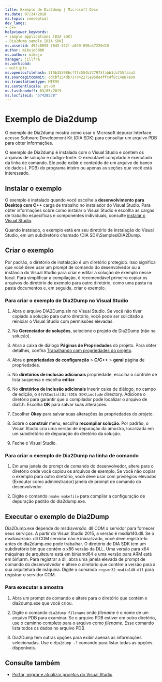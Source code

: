 ```yaml
---
title: Exemplo de Dia2dump | Microsoft Docs
ms.date: 07/24/2018
ms.topic: conceptual
dev_langs:
- C++
helpviewer_keywords:
- sample applications [DIA SDK]
- Dia2dump sample [DIA SDK]
ms.assetid: 492c0893-7043-452f-a020-890a47230d20
author: mikejo5000
ms.author: mikejo
manager: jillfra
ms.workload:
- multiple
ms.openlocfilehash: 3f5b353986cf77c554b277975fabb1cb755faba3
ms.sourcegitcommit: cdcbf254db737d42275e95de4ffc4f8c14e87e00
ms.translationtype: MTE95
ms.contentlocale: pt-BR
ms.lasthandoff: 03/05/2019
ms.locfileid: "57428538"
---
```

# <a name="dia2dump-sample"></a>Exemplo de Dia2dump

O exemplo de Dia2dump mostra como usar o Microsoft depurar Interface acesso Software Development Kit (DIA SDK) para consultar um arquivo PDB para obter informações.

O exemplo de Dia2dump é instalado com o Visual Studio e contém os arquivos de solução e código-fonte. O executável compilado é executado da linha de comando. Ele pode exibir o conteúdo de um arquivo de banco de dados (. PDB) do programa inteiro ou apenas as seções que você está interessado.

## <a name="install-the-sample"></a>Instalar o exemplo

O exemplo é instalado quando você escolhe a **desenvolvimento para Desktop com C++** carga de trabalho no instalador do Visual Studio. Para obter informações sobre como instalar o Visual Studio e escolha as cargas de trabalho específicas e componentes individuais, consulte [instalar o Visual Studio](../../install/install-visual-studio.md).

Quando instalado, o exemplo está em seu diretório de instalação do Visual Studio, em um subdiretório chamado \DIA SDK\Samples\DIA2Dump.

## <a name="build-the-sample"></a>Criar o exemplo

Por padrão, o diretório de instalação é um diretório protegido. Isso significa que você deve usar um prompt de comando do desenvolvedor ou a instância do Visual Studio para criar e editar a solução de exemplo nesse local. Para simplificar a compilação, é recomendável primeiro copiar os arquivos do diretório de exemplo para outro diretório, como uma pasta na pasta documentos e, em seguida, criar o exemplo.

### <a name="to-build-the-dia2dump-sample-in-visual-studio"></a>Para criar o exemplo de Dia2Dump no Visual Studio

1. Abra o arquivo DIA2Dump.sln no Visual Studio. Se você não tiver copiado a solução para outro diretório, você pode ser solicitado a reiniciar o Visual Studio com permissões elevadas.

1. Na **Gerenciador de soluções**, selecione o projeto de Dia2Dump (não na solução).

1. Abra a caixa de diálogo **Páginas de Propriedades** do projeto. Para obter detalhes, confira [Trabalhando com propriedades do projeto](/cpp/ide/working-with-project-properties).

1. Abra o **propriedades de configuração** > **C/C++** > **geral** página de propriedades.

1. No **diretórios de inclusão adicionais** propriedade, escolha o controle de lista suspensa e escolha **editar**.

1. No **diretórios de inclusão adicionais** Inserir caixa de diálogo, no campo de edição, o `$(VSInstallDir)DIA SDK\include` directory. Adicione o diretório para garantir que o compilador pode localizar o arquivo de dia2.h. Escolha **OK** para salvar suas alterações.

1. Escolher **Okey** para salvar suas alterações às propriedades do projeto.

1. Sobre o **construir** menu, escolha **recompilar solução**. Por padrão, o Visual Studio cria uma versão de depuração da amostra, localizada em um subdiretório de depuração do diretório da solução.

1. Feche o Visual Studio.

### <a name="to-build-the-dia2dump-sample-at-the-command-line"></a>Para criar o exemplo de Dia2Dump na linha de comando

1. Em uma janela de prompt de comando do desenvolvedor, altere para o diretório onde você copiou os arquivos de exemplo. Se você não copiar o exemplo para outro diretório, você deve usar com privilégios elevados (Executar como administrador) janela de prompt de comando do desenvolvedor.

1. Digite o comando `nmake makefile` para compilar a configuração de depuração padrão do dia2dump.exe.

## <a name="run-the-dia2dump-sample"></a>Executar o exemplo de Dia2Dump

Dia2Dump.exe depende do msdia*versão*. dll COM o servidor para fornecer seus serviços. A partir do Visual Studio 2015, a versão é msdia140.dll. Se o msdia*versão*. dll COM servidor não é inicializado, você deve registrá-lo antes de dia2dump.exe pode trabalhar. O diretório de DIA SDK tem um subdiretório bin que contém o x86 versão da DLL. Uma versão para x64 máquinas de arquitetura está em bin\amd64 e uma versão para ARM está em bin\arm. Para registrar a dll, abra uma janela elevada de prompt de comando do desenvolvedor e altere o diretório que contém a versão para a sua arquitetura de máquina. Digite o comando `regsvr32 msdia140.dll` para registrar o servidor COM.

### <a name="to-run-the-sample"></a>Para executar a amostra

1. Abra um prompt de comando e altere para o diretório que contém o dia2dump.exe que você criou.

1. Digite o comando `dia2dump filename` onde *filename* é o nome de um arquivo PDB para examinar. Se o arquivo PDB estiver em outro diretório, use o caminho completo para o arquivo como *filename*. Esse comando lista todos os dados no arquivo PDB.

1. Dia2Dump tem outras opções para exibir apenas as informações selecionadas. Use o `dia2dump -?` comando para listar todas as opções disponíveis.

## <a name="see-also"></a>Consulte também

- [Portar, migrar e atualizar projetos do Visual Studio](../../porting/port-migrate-and-upgrade-visual-studio-projects.md)

